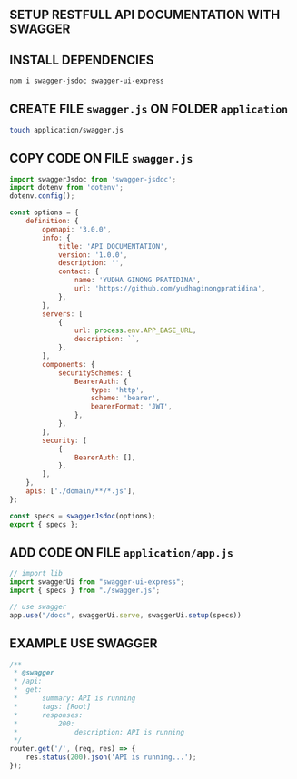 ## SETUP RESTFULL API DOCUMENTATION WITH SWAGGER

## INSTALL DEPENDENCIES

```bash
npm i swagger-jsdoc swagger-ui-express
```

## CREATE FILE `swagger.js` ON FOLDER `application`

```bash
touch application/swagger.js
```

## COPY CODE ON FILE `swagger.js`

```js
import swaggerJsdoc from 'swagger-jsdoc';
import dotenv from 'dotenv';
dotenv.config();

const options = {
    definition: {
        openapi: '3.0.0',
        info: {
            title: 'API DOCUMENTATION',
            version: '1.0.0',
            description: '',
            contact: {
                name: 'YUDHA GINONG PRATIDINA',
                url: 'https://github.com/yudhaginongpratidina',
            },
        },
        servers: [
            {
                url: process.env.APP_BASE_URL,
                description: ``,
            },
        ],
        components: {
            securitySchemes: {
                BearerAuth: {
                    type: 'http',
                    scheme: 'bearer',
                    bearerFormat: 'JWT',
                },
            },
        },
        security: [
            {
                BearerAuth: [],
            },
        ],
    },
    apis: ['./domain/**/*.js'],
};

const specs = swaggerJsdoc(options);
export { specs };
```

## ADD CODE ON FILE `application/app.js`

```js
// import lib
import swaggerUi from "swagger-ui-express";
import { specs } from "./swagger.js";

// use swagger
app.use("/docs", swaggerUi.serve, swaggerUi.setup(specs))
```

## EXAMPLE USE SWAGGER

```js
/**
 * @swagger
 * /api:
 *  get:
 *      summary: API is running
 *      tags: [Root]
 *      responses:
 *          200:
 *              description: API is running
 */
router.get('/', (req, res) => {
    res.status(200).json('API is running...');
});
```